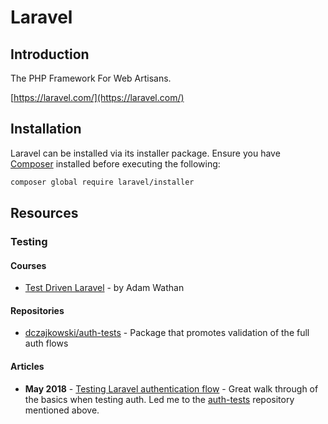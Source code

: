 # Laravel

## Introduction

The PHP Framework For Web Artisans.

[https://laravel.com/](https://laravel.com/)

## Installation

Laravel can be installed via its installer package. Ensure you have [Composer](https://getcomposer.org/) installed before executing the following:

```bash
composer global require laravel/installer
```

## Resources

### Testing

#### Courses

* [Test Driven Laravel](https://course.testdrivenlaravel.com/) - by Adam Wathan

#### Repositories

* [dczajkowski/auth-tests](https://github.com/dczajkowski/auth-tests) - Package that promotes validation of the full auth flows

#### Articles

* **May 2018** - [Testing Laravel authentication flow](https://medium.com/@DCzajkowski/testing-laravel-authentication-flow-573ea0a96318%0A) - Great walk through of the basics when testing auth. Led me to the [auth-tests](https://github.com/dczajkowski/auth-tests) repository mentioned above.
